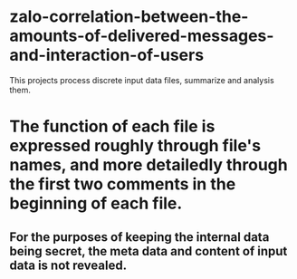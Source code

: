 # zalo-correlation-between-the-amounts-of-delivered-messages-and-interaction-of-users
This projects process discrete input data files, summarize and analysis them.
# The function of each file is expressed roughly through file's names, and more detailedly through the first two comments in the beginning of each file.
## For the purposes of keeping the internal data being secret, the meta data and content of input data is not revealed.
